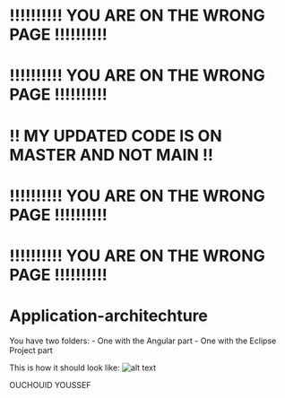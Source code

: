 # !!!!!!!!!! YOU ARE ON THE WRONG PAGE !!!!!!!!!!
# !!!!!!!!!! YOU ARE ON THE WRONG PAGE !!!!!!!!!!

# !! MY UPDATED CODE IS ON MASTER AND NOT MAIN !!

# !!!!!!!!!! YOU ARE ON THE WRONG PAGE !!!!!!!!!!
# !!!!!!!!!! YOU ARE ON THE WRONG PAGE !!!!!!!!!!

# Application-architechture

You have two folders: - One with the Angular part
                      - One with the Eclipse Project part

This is how it should look like:
![alt text](https://cdn.discordapp.com/attachments/655462549634023443/930212394544795708/unknown.png)


OUCHOUID YOUSSEF
